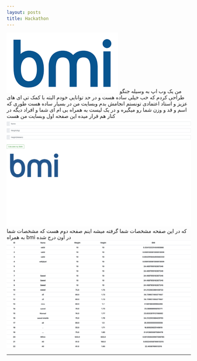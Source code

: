 ```yaml
---
layout: posts
title: Hackathon
---
```

![alt text](../assets/images/Unknown.png "BMI")
من یک وب اپ به وسیله جنگو طراحی کردم که خب خیلی ساده هست و در حد توانایی خودم البته با کمک تی ای های عزیز و استاد اعتمادی تونستم انجامش بدم 
وبسایت من در بسیار ساده هست طوری که اسم و قد و وزن شما رو میگیره و در یک لیست به همراه بی ام ای شما و افراد دیگه در کنار هم قرار میده
این صفحه اول وبسایت من هست
![alt text](../assets/images/page1.png "page1")
که در این صفحه مشخصات شما گرفته میشه
اینم صفحه دوم هست که مشخصات شما به همراه bmi در اون درج شده
![alt text](../assets/images/page2.png "page2")

--- 